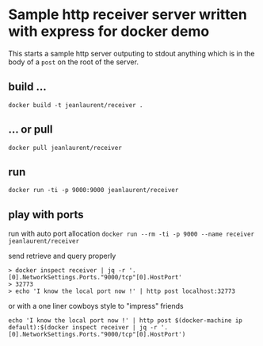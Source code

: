 # Sample http receiver server written with express for docker demo

This starts a sample http server outputing to stdout anything which is in the body of a `post` on the root of the server.

## build ...
`docker build -t jeanlaurent/receiver .`

## ... or pull
`docker pull jeanlaurent/receiver`

## run
`docker run -ti -p 9000:9000 jeanlaurent/receiver`

## play with ports
run with auto port allocation `docker run --rm -ti -p 9000 --name receiver jeanlaurent/receiver`

send retrieve and query properly
```
> docker inspect receiver | jq -r '.[0].NetworkSettings.Ports."9000/tcp"[0].HostPort'
> 32773
> echo 'I know the local port now !' | http post localhost:32773
```

or with a one liner cowboys style to "impress" friends

`echo 'I know the local port now !' | http post $(docker-machine ip default):$(docker inspect receiver | jq -r '.[0].NetworkSettings.Ports."9000/tcp"[0].HostPort')`
